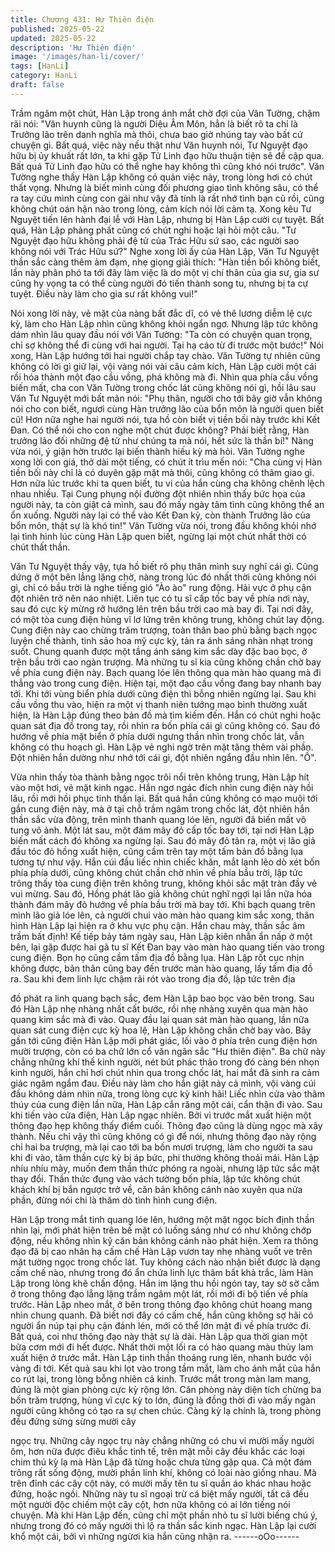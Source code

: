 ```yaml
---
title: Chương 431: Hư Thiên điện
published: 2025-05-22
updated: 2025-05-22
description: 'Hư Thiên điện'
image: '/images/han-li/cover/'
tags: [HanLi]
category: HanLi
draft: false
---
```


Trầm ngâm một chút, Hàn Lập trong ánh mắt chờ đợi của Văn
Tường, chậm rãi nói:
"Văn huynh cũng là người Diệu Âm Môn, hẳn là biết rõ ta chỉ là
Trưởng lão trên danh nghĩa mà thôi, chưa bao giờ nhúng tay vào
bất cứ chuyện gì. Bất quá, việc này nếu thật như Văn huynh nói,
Tư Nguyệt đạo hữu bị ủy khuất rất lớn, ta khi gặp Tử Linh đạo
hữu thuận tiện sẽ đề cập qua. Bất quá Tử Linh đạo hữu có thể
nghe hay không thì cũng khó nói trước".
Văn Tường nghe thấy Hàn Lập không có quản việc này, trong
lòng hơi có chút thất vọng.
Nhưng là biết mình cùng đối phương giao tình không sâu, có thể
ra tay cứu mình cùng con gái như vậy đã tính là rất nhớ tình bạn
cũ rồi, cũng không chút oán hận nào trong lòng, cảm kích nói lời
cảm tạ. Xong kêu Tư Nguyệt tiến lên hành đại lễ với Hàn Lập,
nhưng bị Hàn Lập cười cự tuyệt.
Bất quá, Hàn Lập phảng phất cũng có chút nghi hoặc lại hỏi một
câu.
"Tư Nguyệt đạo hữu không phải đệ tử của Trác Hữu sứ sao, các
người sao không nói với Trác Hữu sứ?"
Nghe xong lời ấy của Hàn Lập, Văn Tư Nguyệt thần sắc càng
thêm ảm đạm, nhẹ giọng giải thích:
"Hàn tiền bối không biết, lần này phân phó ta tới đây làm việc là
do một vị chí thân của gia sư, gia sư cũng hy vọng ta có thể cùng
người đó tiến thành song tu, nhưng bị ta cự tuyệt. Điều này làm
cho gia sư rất không vui!"

Nói xong lời này, vẻ mặt của nàng bất đắc dĩ, có vẻ thê lương
diễm lệ cực kỳ, làm cho Hàn Lập nhìn cũng không khỏi ngẩn ngơ.
Nhưng lập tức không dám nhìn lâu quay đầu nói với Văn Tường:
"Ta còn có chuyện quan trọng, chỉ sợ không thể đi cùng với hai
người. Tại hạ cáo từ đi trước một bước!"
Nói xong, Hàn Lập hướng tới hai người chắp tay chào.
Văn Tường tự nhiên cũng không có lời gì giữ lại, vội vàng nói vài
câu cảm kích, Hàn Lập cười một cái rồi hóa thành một đạo cầu
vồng, phá không mà đi.
Nhìn qua phía cầu vồng biến mất, cha con Văn Tường trong chốc
lát cũng không nói gì, hồi lâu sau Văn Tư Nguyệt mới bất mãn
nói:
"Phụ thân, người cho tới bây giờ vẫn không nói cho con biết,
ngươi cùng Hàn trưởng lão của bổn môn là người quen biết cũ!
Hơn nữa nghe hai người nói, tựa hồ còn biết vị tiền bối này trước
khi Kết Đan. Có thể nói cho con nghe một chút được không? Phải
biết rằng, Hàn trưởng lão đối những đệ tử như chúng ta mà nói,
hết sức là thần bí!"
Nàng vừa nói, ý giận hờn trước lại biến thành hiếu kỳ mà hỏi.
Văn Tường nghe xong lời con giá, thở dài một tiếng, có chút ít trìu
mến nói:
"Cha cùng vị Hàn tiền bối này chỉ là có duyên gặp mặt mà thôi,
cũng không có thâm giao gì. Hơn nữa lúc trước khi ta quen biết, tu
vi của hắn cùng cha không chênh lệch nhau nhiều. Tại Cung
phụng nội đường đột nhiên nhìn thấy bức họa của người này, ta
còn giật cả mình, sau đó mấy ngày tâm tình cũng không thể an ổn
xuống. Người này lại có thể vào Kết Đan kỳ, còn thành Trưởng lão
của bổn môn, thật sự là khó tin!"
Văn Tường vừa nói, trong đầu không khỏi nhớ lại tình hình lúc
cùng Hàn Lập quen biết, ngừng lại một chút nhất thời có chút thất
thần.

Văn Tư Nguyệt thấy vậy, tựa hồ biết rõ phụ thân mình suy nghĩ
cái gì. Cũng dứng ở một bên lẳng lặng chờ, nàng trong lúc đó
nhất thời cũng không nói gì, chỉ có bầu trời là nghe tiếng gió "Ào
ào" rung động. Hải vực ở phụ cận đột nhiên trở nên náo nhiệt.
Liên tục có tu sĩ cấp tốc bay về phía nơi này, sau đó cực kỳ mừng
rỡ hướng lên trên bầu trời cao mà bay đi.
Tại nơi đây, có một tòa cung điện hùng vĩ lơ lửng trên không
trung, không chút lay động.
Cung điện này cao chừng trăm trượng, toàn thân bao phủ bằng
bạch ngọc luyện chế thành, tinh sảo hoa mỹ cực kỳ, tản ra ánh
sáng nhàn nhạt trong suốt.
Chung quanh được một tầng ánh sáng kim sắc dày đặc bao bọc,
ở trên bầu trời cao ngàn trượng. Mà những tu sĩ kia cũng không
chần chờ bay về phía cung điện này. Bạch quang lóe lên thông
qua màn hào quang mà đi thẳng vào trong cung điện.
Hiện tại, một đạo cầu vồng đang bay nhanh bay tới. Khi tới vùng
biển phía dưới cũng điện thì bỗng nhiên ngừng lại.
Sau khi cầu vồng thu vào, hiện ra một vị thanh niên tướng mạo
bình thường xuất hiện, là Hàn Lập đúng theo bản đồ mà tìm kiếm
đến.
Hắn có chút nghi hoặc quan sát địa đồ trong tay, rồi nhìn ra bốn
phía cái gì cũng không có.
Sau đó hướng về phía mặt biển ở phía dưới ngưng thần nhìn
trong chốc lát, vẫn không có thu hoạch gì.
Hàn Lập vẻ nghi ngờ trên mặt tăng thêm vài phần.
Đột nhiên hắn dường như nhớ tới cái gì, đột nhiên ngẩng đầu
nhìn lên.
"Ồ".

Vừa nhìn thấy tòa thành bằng ngọc trôi nổi trên không trung, Hàn
Lập hít vào một hơi, vẻ mặt kinh ngạc.
Hắn ngơ ngác đích nhìn cung điện này hồi lâu, rồi mới hồi phục
tinh thần lại.
Bất quá hắn cũng không có mạo muội tới gần cung điện này, mà
ở tại chỗ trầm ngâm trong chốc lát, đột nhiên hắn thần sắc vừa
động, trên mình thanh quang lóe lên, người đã biến mất vô tung
vô ảnh.
Một lát sau, một đám mây đỏ cấp tốc bay tới, tại nơi Hàn Lập biến
mất cách đó không xa ngừng lại.
Sau đó mây đỏ tản ra, một vị lão giả đầu tóc đỏ hồng xuất hiện,
cũng cầm trên tay một tấm bản đồ bằng lụa tương tự như vậy.
Hắn cúi đầu liếc nhìn chiếc khăn, mắt lạnh lẽo dò xét bốn phía
phía dưới, cũng không chút chần chờ nhìn về phía bầu trời, lập
tức trông thấy tòa cung điện trên không trung, không khỏi sắc mặt
tràn đầy vẻ vui mừng.
Sau đó, Hồng phát lão giả không chút nghĩ ngợi lại lần nữa hóa
thành đám mây đỏ hướng về phía bầu trời mà bay tới.
Khi bạch quang trên mình lão giả lóe lên, cả người chui vào màn
hào quang kim sắc xong, thân hình Hàn Lập lại hiện ra ở khu vực
phụ cận.
Hắn chau mày, thần sắc âm trầm bất định!
Kế tiếp bảy tám ngày sau, Hàn Lập kiên nhẫn ẩn nấp ở một bên,
lại gặp được hai gã tu sĩ Kết Đan bay vào màn hào quang tiến
vào trong cung điện. Bọn họ cũng cầm tấm địa đồ bằng lụa.
Hàn Lập rốt cục nhịn không được, bản thân cũng bay đến trước
màn hào quang, lấy tấm địa đồ ra.
Sau khi đem linh lực chậm rãi rót vào trong địa đồ, lập tức trên địa

đồ phát ra linh quang bạch sắc, đem Hàn Lập bao bọc vào bên
trong.
Sau đó Hàn Lập nhẹ nhàng nhất cất bước, rồi nhẹ nhàng xuyên
qua màn hào quang kim sắc mà đi vào.
Quay đầu lại quan sát màn hào quang, lần nữa quan sát cung
điện cực kỳ hoa lệ, Hàn Lập không chần chờ bay vào.
Bây gần tới cũng điện Hàn Lập mới phát giác, lối vào ở phía trên
cung điện hơn mười trượng, còn có ba chữ lớn cổ văn ngân sắc
"Hư thiên điện".
Ba chữ này chẳng những khí thế kinh người, nét bút phác thảo
trong đó càng bén nhọn kinh người, hắn chỉ hơi chút nhìn qua
trong chốc lát, hai mắt đã sinh ra cảm giác ngâm ngẩm đau.
Điều này làm cho hắn giật nảy cả mình, vội vàng cúi đầu không
dám nhìn nữa, trong lòng cực kỳ kinh hãi!
Liếc nhìn cửa vào thâm thúy của cung điện lần nữa, Hàn Lập cắn
răng một cái, cẩn thận đi vào.
Sau khi tiến vào cửa điện, Hàn Lập ngạc nhiên.
Bởi vì trước mắt xuất hiện một thông đạo hẹp không thấy điểm
cuối. Thông đạo cũng là dùng ngọc mà xây thành.
Nếu chỉ vậy thì cũng không có gì để nói, nhưng thông đạo này
rộng chỉ hai ba trượng, mà lại cao tới ba bốn mươi trượng, làm
cho người ta sau khi đi vào, tâm thần cực kỳ bị áp bức, phi
thường không thoải mái.
Hàn Lập nhíu nhíu mày, muốn đem thần thức phóng ra ngoài,
nhưng lập tức sắc mặt thay đổi.
Thần thức đụng vào vách tường bốn phía, lập tức không chút
khách khí bị bắn ngược trở về, căn bản không cánh nào xuyên
qua nửa phần, đừng nói chi là thăm dò tình hình cung điện.

Hàn Lập trong mắt tinh quang lóe lên, hướng một mặt ngọc bích
định thần nhìn lại, mới phát hiện trên bề mặt có luồng sáng như
có như không chớp động, nếu không nhìn kỹ căn bản không cánh
nào phát hiện. Xem ra thông đạo đã bị cao nhân hạ cấm chế
Hàn Lập vươn tay nhẹ nhàng vuốt ve trên mặt tường ngọc trong
chốc lát.
Tuy không cách nào nhận biết được là dạng cấm chế nào, nhưng
trong đó ẩn chứa linh lực thâm bất khả trắc, làm Hàn Lập trong
lòng khẽ chấn động.
Hắn im lặng thu hồi ngón tay, tay sờ sờ cằm ở trong thông đạo
lẳng lặng trầm ngâm một lát, rồi mới đi bộ tiến về phía trước.
Hàn Lập nheo mắt, ở bên trong thông đạo không chút hoang
mang nhìn chung quanh.
Đã biết nơi đây có cấm chế, hắn cũng không sợ hãi có người ẩn
núp tại phụ cận đánh lén, mới có thể lớn mật đi về phía trước đi.
Bất quá, coi như thông đạo này thật sự là dài. Hàn Lập qua thời
gian một bữa cơm mới đi hết được.
Nhất thời một lối ra có hào quang màu thủy lam xuất hiện ở trước
mắt.
Hàn Lập tinh thần thoáng rung lên, nhanh bước vội vàng đi tới.
Kết quả sau khi lọt vào trong tầm mắt, làm cho ánh mắt của hắn
co rút lại, trong lòng bỗng nhiên cả kinh.
Trước mắt trong màn lam mang, đúng là một gian phòng cực kỳ
rộng lớn.
Căn phòng này diện tích chừng ba bốn trăm trượng, hùng vĩ cực
kỳ to lớn, đúng là đồng thời đi vào mấy ngàn người cũng không
có tạo ra sự chen chúc.
Càng kỳ lạ chính là, trong phòng đều đứng sừng sừng mười cây

ngọc trụ.
Những cây ngọc trụ này chẳng những có chu vi mười mấy người
ôm, hơn nữa được điêu khắc tinh tế, trên mặt mỗi cây đều khắc
các loại chim thú kỳ lạ mà Hàn Lập đã từng hoặc chưa từng gặp
qua. Cả một đám trông rất sống động, mười phần linh khí, không
có loài nào giống nhau.
Mà trên đỉnh các cây cột này, có mười mấy tên tu sĩ quần áo khác
nhau hoặc đứng, hoặc ngồi.
Những này tu sĩ ngoại trừ cá biệt mấy người, tất cả đều một
người độc chiếm một cây cột, hơn nữa không có ai lớn tiếng nói
chuyện.
Mà khi Hàn Lập đến, cũng chỉ một phần nhỏ tu sĩ lười biếng chú
ý, nhưng trong đó có mấy người thì lộ ra thần sắc kinh ngạc.
Hàn Lập lại cười khổ một cái, bởi vì những ngừơi kia hắn cũng
nhận ra.
------oOo------
